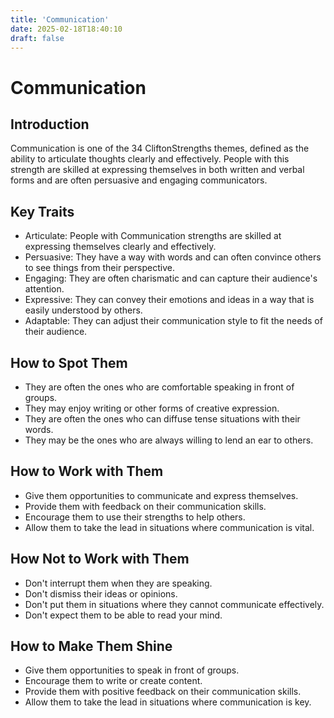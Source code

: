 ```yaml
---
title: 'Communication'
date: 2025-02-18T18:40:10
draft: false
---
```


# Communication

## Introduction

Communication is one of the 34 CliftonStrengths themes, defined as the ability to articulate thoughts clearly and effectively. People with this strength are skilled at expressing themselves in both written and verbal forms and are often persuasive and engaging communicators.

## Key Traits

- Articulate: People with Communication strengths are skilled at expressing themselves clearly and effectively.
- Persuasive: They have a way with words and can often convince others to see things from their perspective.
- Engaging: They are often charismatic and can capture their audience's attention.
- Expressive: They can convey their emotions and ideas in a way that is easily understood by others.
- Adaptable: They can adjust their communication style to fit the needs of their audience.

## How to Spot Them

- They are often the ones who are comfortable speaking in front of groups.
- They may enjoy writing or other forms of creative expression.
- They are often the ones who can diffuse tense situations with their words.
- They may be the ones who are always willing to lend an ear to others.

## How to Work with Them

- Give them opportunities to communicate and express themselves.
- Provide them with feedback on their communication skills.
- Encourage them to use their strengths to help others.
- Allow them to take the lead in situations where communication is vital.

## How Not to Work with Them

- Don't interrupt them when they are speaking.
- Don't dismiss their ideas or opinions.
- Don't put them in situations where they cannot communicate effectively.
- Don't expect them to be able to read your mind.

## How to Make Them Shine

- Give them opportunities to speak in front of groups.
- Encourage them to write or create content.
- Provide them with positive feedback on their communication skills.
- Allow them to take the lead in situations where communication is key.
